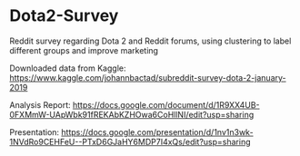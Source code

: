 # Dota2-Survey
Reddit survey regarding Dota 2 and Reddit forums, using clustering to label different groups and improve marketing

Downloaded data from Kaggle: https://www.kaggle.com/johannbactad/subreddit-survey-dota-2-january-2019


Analysis Report: https://docs.google.com/document/d/1R9XX4UB-0FXMmW-UApWbk91fREKAbKZHOwa6CoHllNI/edit?usp=sharing

Presentation: https://docs.google.com/presentation/d/1nv1n3wk-1NVdRo9CEHFeU--PTxD6GJaHY6MDP7I4xQs/edit?usp=sharing
